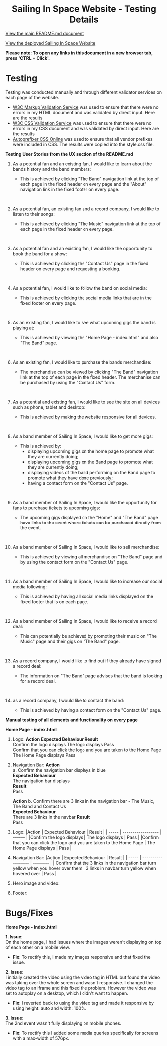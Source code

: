 <h1 align="center">Sailing In Space Website - Testing Details</h1>

[View the main README.md document](README.md)

[View the deployed Sailing In Space Website](https://medusas71.github.io/Sailing-In-Space/)

**Please note: To open any links in this document in a new browser tab, press 'CTRL + Click'.**

<a id="testing"></a>
# Testing 

Testing was conducted manually and through different validator services on each page of the website.

* [W3C Markup Validation Service](https://validator.w3.org/#validate_by_input) was used to ensure that there were no errors in my HTML document and was validated by direct input. Here are the results
* [W3C CSS Validation Service](https://jigsaw.w3.org/css-validator/) was used to ensure that there were no errors in my CSS document and was validated by direct input. Here are the results 
* [Autoprefixer CSS Online](https://autoprefixer.github.io/) was used to ensure that all vendor prefixes were included in CSS. The results were copied into the style.css file.

**Testing User Stories from the UX section of the README.md**

1.  As a potential fan and an existing fan, I would like to learn about the bands history and the band members:
    * This is achieved by clicking "The Band" navigation link at the top of each page in the fixed header on every page and the "About" navigation link in the fixed footer on every page. 
    <p>&nbsp;</p>

2.  As a potential fan, an existing fan and a record company, I would like to listen to their songs:
    * This is achieved by clicking "The Music" navigation link at the top of each page in the fixed header on every page.  
    <p>&nbsp;</p>  

3.  As a potential fan and an existing fan, I would like the opportunity to book the band for a show:
    * This is achieved by clicking the "Contact Us" page in the fixed header on every page and requesting a booking.
    <p>&nbsp;</p>  

4.  As a potential fan, I would like to follow the band on social media:
    * This is achieved by clicking the social media links that are in the fixed footer on every page.
    <p>&nbsp;</p>

5.  As an existing fan, I would like to see what upcoming gigs the band is playing at:
    * This is achieved by viewing the "Home Page - index.html" and also "The Band" page.
    <p>&nbsp;</p>

6.  As an existing fan, I would like to purchase the bands merchandise:
    * The merchandise can be viewed by clicking "The Band" navigation link at the top of each page in the fixed header. The merchanise can be purchased by using the "Contact Us" form.
    <p>&nbsp;</p>

7.  As a potential and existing fan, I would like to see the site on all devices such as phone, tablet and desktop:
    * This is achieved by making the website responsive for all devices.
    <p>&nbsp;</p>

8.  As a band member of Sailing In Space, I would like to get more gigs:
    * This is achieved by:
        * displaying upcoming gigs on the home page to promote what they are currently doing;
        * displaying upcoming gigs on the Band page to promote what they are currently doing;
        * displaying videos of the band performing on the Band page to promote what they have done previously;
        * having a contact form on the "Contact Us" page.
    <p>&nbsp;</p>

9.  As a band member of Sailing In Space, I would like the opportunity for fans to purchase tickets to upcoming gigs:
    * The upcoming gigs displayed on the "Home" and "The Band" page have links to the event where tickets can be purchased directly from the event.
    <p>&nbsp;</p>

10. As a band member of Sailing In Space, I would like to sell merchandise:
    * This is achieved by viewing all merchandise on "The Band" page and by using the contact form on the "Contact Us" page.
    <p>&nbsp;</p>

11. As a band member of Sailing In Space, I would like to increase our social media following:
    * This is achieved by having all social media links displayed on the fixed footer that is on each page.
    <p>&nbsp;</p>

12. As a band member of Sailing In Space, I would like to receive a record deal:
    * This can potentially be achieved by promoting their music on "The Music" page and their gigs on "The Band" page.
    <p>&nbsp;</p>

13. As a record company, I would like to find out if they already have signed a record deal:
    * The information on "The Band" page advises that the band is looking for a record deal.
    <p>&nbsp;</p>

14. as a record company, I would like to contact the band:
    * This is achieved by having a contact form on the "Contact Us" page.

**Manual testing of all elements and functionality on every page**

**Home Page - index.html** 

1. Logo:
    **Action**                                                              **Expected Behaviour**          **Result**  
    Confirm the logo displays                                                   The logo displays               Pass   
    Confirm that you can click the logo and you are taken to the Home Page      The Home Page displays          Pass  

2. Navigation Bar:
    **Action**                                                                                   
    a.  Confirm the navigation bar displays in blue    
    **Expected Behaviour**                                       
        The navigation bar displays     
     **Result**  
        Pass

    **Action** 
    b.  Confirm there are 3 links in the navigation bar - The Music, The Band and Contact Us  
    **Expected Behaviour**    
        There are 3 links in the navbar
    **Result**   
        Pass


1.  Logo:
    |Action | Expected Behaviour | Result |
    | ----- | ------------------ | ------ |
    |Confirm the logo displays | The logo displays | Pass |
    |Confirm that you can click the logo and you are taken to the Home Page | The Home Page displays | Pass |



2.  Navigation Bar:
    |Action | Expected Behaviour | Result   |
    | ----- | ------------------ | -------- |
    | Confirm that the 3 links in the navigation bar turn yellow when you hover over them | 3 links in navbar turn yellow when hovered over | Pass |



2. Hero image and video:


3. Footer: 



# Bugs/Fixes

**Home Page - index.html**

**1.    Issue**:  
    On the home page, I had issues where the images weren't displaying on top of each other on a mobile view. 
* **Fix**: To rectify this, I made my images responsive and that fixed the issue.  

**2.    Issue**:  
    I initially created the video using the video tag in HTML but found the video was taking over the whole screen and wasn't responsive. I changed the video tag to an iframe and this fixed the problem. However the video was set to autoplay on a desktop, which I didn't want to happen. 
* **Fix**: I reverted back to using the video tag and made it responsive by using height: auto and width: 100%.  

**3.    Issue**:  
    The 2nd event wasn't fully displaying on mobile phones. 
* **Fix**: To rectify this I added some media queries specifically for screens with a max-width of 576px.  